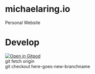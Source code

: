# michaelaring.io
Personal Website


# Develop
[![Open in Gitpod](https://gitpod.io/button/open-in-gitpod.svg)](https://gitpod.io/#https://github.com/MichaelAring/michaelaring.io/) 
<br> git fetch origin
<br> git checkout here-goes-new-branchname
